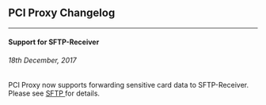 ## **PCI Proxy Changelog**

---

#### Support for SFTP-Receiver

###### 18th December, 2017

PCI Proxy now supports forwarding sensitive card data to  SFTP-Receiver. Please see [SFTP ](/forward-receiver/sftp.md)for details. 


